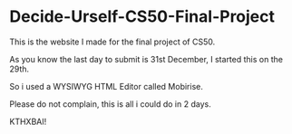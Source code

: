# Decide-Urself-CS50-Final-Project

This is the website I made for the final project of CS50.

As you know the last day to submit is 31st December, I started this on the 29th.

So i used a WYSIWYG HTML Editor called Mobirise.

Please do not complain, this is all i could do in 2 days.

KTHXBAI!

